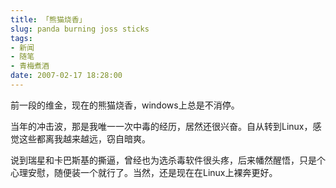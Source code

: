 ```yaml
---
title: 「熊猫烧香」
slug: panda burning joss sticks
tags:
- 新闻
- 随笔
- 青梅煮酒
date: 2007-02-17 18:28:00
---
```

前一段的维金，现在的熊猫烧香，windows上总是不消停。

当年的冲击波，那是我唯一一次中毒的经历，居然还很兴奋。自从转到Linux，感觉这些都离我越来越远，窃自暗爽。

说到瑞星和卡巴斯基的撕逼，曾经也为选杀毒软件很头疼，后来幡然醒悟，只是个心理安慰，随便装一个就行了。当然，还是现在在Linux上裸奔更好。

